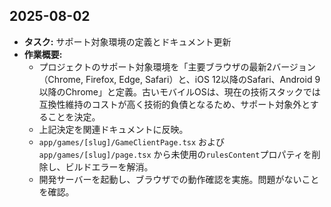 ## 2025-08-02

-   **タスク:** サポート対象環境の定義とドキュメント更新
-   **作業概要:**
    -   プロジェクトのサポート対象環境を「主要ブラウザの最新2バージョン（Chrome, Firefox, Edge, Safari）と、iOS 12以降のSafari、Android 9以降のChrome」と定義。古いモバイルOSは、現在の技術スタックでは互換性維持のコストが高く技術的負債となるため、サポート対象外とすることを決定。
    -   上記決定を関連ドキュメントに反映。
    -   `app/games/[slug]/GameClientPage.tsx` および `app/games/[slug]/page.tsx` から未使用の`rulesContent`プロパティを削除し、ビルドエラーを解消。
    -   開発サーバーを起動し、ブラウザでの動作確認を実施。問題がないことを確認。